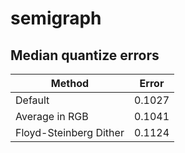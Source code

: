 # semigraph

## Median quantize errors

| Method                 | Error  |
| ---------------------- | ------ |
| Default                | 0.1027 |
| Average in RGB         | 0.1041 |
| Floyd-Steinberg Dither | 0.1124 |